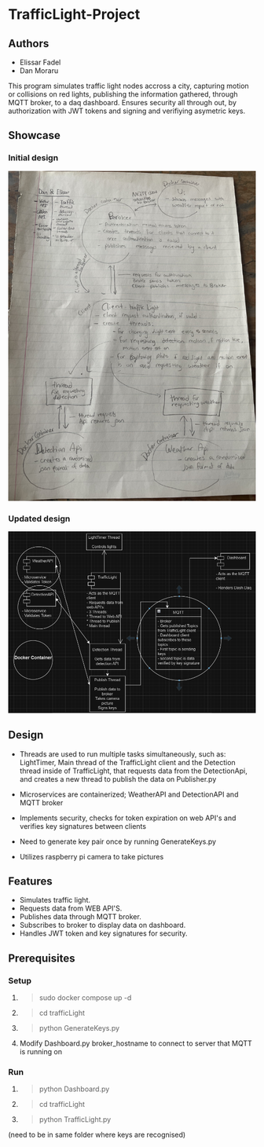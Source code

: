 # TrafficLight-Project

## Authors
- Elissar Fadel
- Dan Moraru

This program simulates traffic light nodes accross a city,
capturing motion or collisions on red lights, publishing the 
information gathered, through MQTT broker, to a daq dashboard.
Ensures security all through out, by authorization with JWT tokens and signing and verifiying asymetric keys.

## Showcase
### Initial design
![UML](img/diagram.jpeg)
### Updated design
![UML](img/updatedDesign.png)

## Design
- Threads are used to run multiple tasks simultaneously, such as: LightTimer, Main thread of the TrafficLight client and the Detection thread inside of TrafficLight, that requests data from the DetectionApi, and creates a new thread to publish the data on Publisher.py

- Microservices are containerized; WeatherAPI and DetectionAPI and MQTT broker
- Implements security, checks for token expiration on web API's and verifies key signatures between clients
- Need to generate key pair once by running GenerateKeys.py
- Utilizes raspberry pi camera to take pictures

## Features
- Simulates traffic light.
- Requests data from WEB API'S.
- Publishes data through MQTT broker.
- Subscribes to broker to display data on dashboard.
- Handles JWT token and key signatures for security.

## Prerequisites

### Setup
1.  > sudo docker compose up -d
2. > cd trafficLight
3. > python GenerateKeys.py
4. Modify Dashboard.py broker_hostname to connect to server that MQTT is running on

### Run
1. > python Dashboard.py
2. > cd trafficLight
3. > python TrafficLight.py 

(need to be in same folder where keys are recognised)
